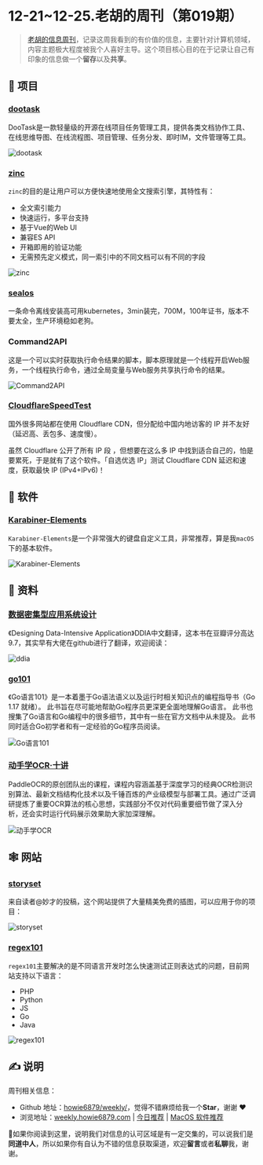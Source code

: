 # 12-21~12-25.老胡的周刊（第019期）

> [老胡的信息周刊](https://weekly.howie6879.com/)，记录这周我看到的有价值的信息，主要针对计算机领域，内容主题极大程度被我个人喜好主导。这个项目核心目的在于记录让自己有印象的信息做一个**留存**以及**共享**。

## 🎯 项目

### [dootask](https://github.com/kuaifan/dootask)

DooTask是一款轻量级的开源在线项目任务管理工具，提供各类文档协作工具、在线思维导图、在线流程图、项目管理、任务分发、即时IM，文件管理等工具。

![dootask](https://img.turingark.com/uPic/tYiTA7.png)

### [zinc](https://github.com/prabhatsharma/zinc)

`zinc`的目的是让用户可以方便快速地使用全文搜索引擎，其特性有：

- 全文索引能力
- 快速运行，多平台支持
- 基于Vue的Web UI
- 兼容ES API
- 开箱即用的验证功能
- 无需预先定义模式，同一索引中的不同文档可以有不同的字段

![zinc](https://img.turingark.com/uPic/P9OAA1.jpg)

### [sealos](https://github.com/fanux/sealos)

一条命令离线安装高可用kubernetes，3min装完，700M，100年证书，版本不要太全，生产环境稳如老狗。

### Command2API

这是一个可以实时获取执行命令结果的脚本，脚本原理就是一个线程开启Web服务，一个线程执行命令，通过全局变量与Web服务共享执行命令的结果。

![Command2API](https://img.turingark.com/uPic/mcMhsP.jpg)

### [CloudflareSpeedTest](https://github.com/XIU2/CloudflareSpeedTest)

国外很多网站都在使用 Cloudflare CDN，但分配给中国内地访客的 IP 并不友好（延迟高、丢包多、速度慢）。

虽然 Cloudflare 公开了所有 IP 段 ，但想要在这么多 IP 中找到适合自己的，怕是要累死，于是就有了这个软件。「自选优选 IP」测试 Cloudflare CDN 延迟和速度，获取最快 IP (IPv4+IPv6)！

## 🤖 软件

### [Karabiner-Elements](https://github.com/pqrs-org/Karabiner-Elements)

`Karabiner-Elements`是一个非常强大的键盘自定义工具，非常推荐，算是我`macOS`下的基本软件。

![Karabiner-Elements](https://img.turingark.com/uPic/T3Y4AL.png)

## 👀 资料

### [数据密集型应用系统设计](https://github.com/Vonng/ddia)

《Designing Data-Intensive Application》DDIA中文翻译，这本书在豆瓣评分高达9.7，其实早有大佬在github进行了翻译，欢迎阅读：

![ddia](https://img.turingark.com/uPic/H2Z04g.png)

### [go101](https://gfw.go101.org/article/101.html)

《Go语言101》是一本着墨于Go语法语义以及运行时相关知识点的编程指导书（Go 1.17 就绪）。 此书旨在尽可能地帮助Go程序员更深更全面地理解Go语言。 此书也搜集了Go语言和Go编程中的很多细节，其中有一些在官方文档中从未提及。 此书同时适合Go初学者和有一定经验的Go程序员阅读。

![Go语言101](https://img.turingark.com/uPic/aPSFYR.png)

### [动手学OCR·十讲](https://aistudio.baidu.com/aistudio/course/introduce/25207)

PaddleOCR的原创团队出的课程，课程内容涵盖基于深度学习的经典OCR检测识别算法、最新文档结构化技术以及千锤百炼的产业级模型与部署工具。通过广泛调研提炼了重要OCR算法的核心思想，实践部分不仅对代码重要细节做了深入分析，还会实时运行代码展示效果助大家加深理解。

![动手学OCR](https://img.turingark.com/uPic/tcg64l.png)

## 🕸 网站

### [storyset](https://storyset.com/)

来自读者@妙才的投稿，这个网站提供了大量精美免费的插图，可以应用于你的项目：

![storyset](https://img.turingark.com/uPic/Jm5cJY.png)


### [regex101](https://regex101.com/)

`regex101`主要解决的是不同语言开发时怎么快速测试正则表达式的问题，目前网站支持以下语言：

- PHP
- Python
- JS
- Go
- Java

![regex101](https://img.turingark.com/uPic/Fz15mf.png)

## ✍️ 说明

周刊相关信息：

- Github 地址：[howie6879/weekly/](https://github.com/howie6879/weekly/)，觉得不错麻烦给我一个**Star**，谢谢 ❤️
- 浏览地址：[weekly.howie6879.com](https://weekly.howie6879.com) | [今日推荐](https://weekly.howie6879.com/recommend/index.html) | [MacOS 软件推荐](https://weekly.howie6879.com/soft/mac.html)

🙌如果你阅读到这里，说明我们对信息的认可区域是有一定交集的，可以说我们是**同道中人**，所以如果你有自认为不错的信息获取渠道，欢迎**留言**或者**私聊**我，谢谢。
